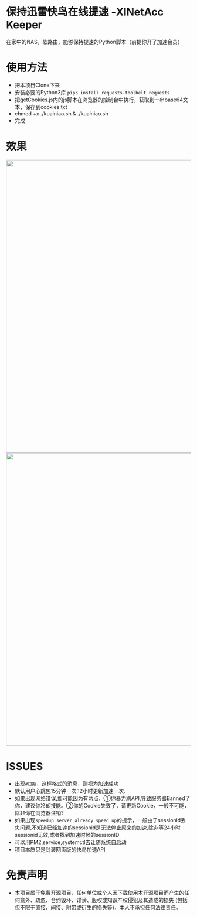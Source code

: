 # 保持迅雷快鸟在线提速 -XlNetAcc Keeper
在家中的NAS，软路由，能够保持提速的Python脚本（前提你开了加速会员）

# 使用方法
* 把本项目Clone下来
* 安装必要的Python3库 `pip3 install requests-toolbelt requests`
* 把getCookies.js内的js脚本在浏览器的控制台中执行，获取到一串base64文本，保存到cookies.txt
* chmod +x ./kuainiao.sh & ./kuainiao.sh
* 完成

# 效果
<img src="./static/run.png" width = "800" align=center />
<img src="./static/result.png" width = "800" align=center />

# ISSUES
* 出现`#日期`，这样格式的消息，则视为加速成功
* 默认用户心跳包15分钟一次,12小时更新加速一次.
* 如果出现网络错误,那可能因为有两点，①你暴力刷API,导致服务器Banned了你，建议你冷却技能。②你的Cookie失效了，请更新Cookie，一般不可能，除非你在浏览器注销?
* 如果出现`speedup server already speed up`的提示，一般由于sessionid丢失问题,不知道已经加速的sessionid是无法停止原来的加速,除非等24小时sessionid无效,或者找到加速时候的sessionID
* 可以用PM2,service,systemctl去让随系统自启动
* 项目本质只是封装网页版的快鸟加速API

# 免责声明
* 本项目属于免费开源项目，任何单位或个人因下载使用本开源项目而产生的任何意外、疏忽、合约毁坏、诽谤、版权或知识产权侵犯及其造成的损失 (包括但不限于直接、间接、附带或衍生的损失等)，本人不承担任何法律责任。
